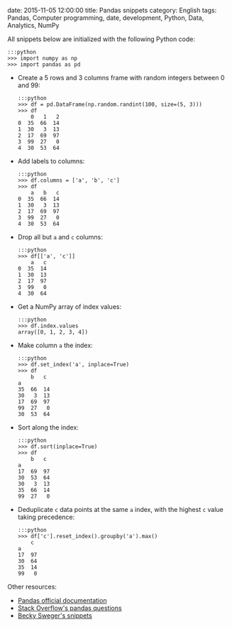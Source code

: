 date: 2015-11-05 12:00:00
title: Pandas snippets
category: English
tags: Pandas, Computer programming, date, development, Python, Data, Analytics, NumPy

All snippets below are initialized with the following Python code:

    :::python
    >>> import numpy as np
    >>> import pandas as pd


  * Create a 5 rows and 3 columns frame with random integers between 0 and 99:

        :::python
        >>> df = pd.DataFrame(np.random.randint(100, size=(5, 3)))
        >>> df
            0   1   2
        0  35  66  14
        1  30   3  13
        2  17  69  97
        3  99  27   0
        4  30  53  64


  * Add labels to columns:

        :::python
        >>> df.columns = ['a', 'b', 'c']
        >>> df
            a   b   c
        0  35  66  14
        1  30   3  13
        2  17  69  97
        3  99  27   0
        4  30  53  64


  * Drop all but `a` and `c` columns:

        :::python
        >>> df[['a', 'c']]
            a   c
        0  35  14
        1  30  13
        2  17  97
        3  99   0
        4  30  64


  * Get a NumPy array of index values:

        :::python
        >>> df.index.values
        array([0, 1, 2, 3, 4])


  * Make column `a` the index:

        :::python
        >>> df.set_index('a', inplace=True)
        >>> df
            b   c
        a
        35  66  14
        30   3  13
        17  69  97
        99  27   0
        30  53  64


  * Sort along the index:

        :::python
        >>> df.sort(inplace=True)
        >>> df
            b   c
        a
        17  69  97
        30  53  64
        30   3  13
        35  66  14
        99  27   0


  * Deduplicate `c` data points at the same `a` index, with the highest `c` value taking precedence:

        :::python
        >>> df['c'].reset_index().groupby('a').max()
            c
        a
        17  97
        30  64
        35  14
        99   0


Other resources:

  * [Pandas official documentation
  ](http://pandas.pydata.org/pandas-docs/stable/)
  * [Stack Overflow's pandas questions
  ](https://stackoverflow.com/questions/tagged/pandas)
  * [Becky Sweger's snippets
  ](https://gist.github.com/bsweger/e5817488d161f37dcbd2)
